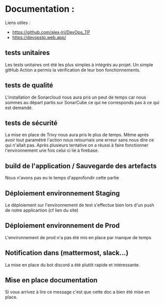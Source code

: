 # Documentation :

Liens utiles :
  - https://github.com/alex-lri/DevOps_TP
  - https://devopstp.web.app/

## tests unitaires

Les tests unitaires ont été les plus simples à intégrés au projet. Un simple gitHub Action a permis la vérification de leur bon fonctionnements.

## tests de qualité

L'installation de Sonarcloud nous aura pris un peut de temps car nous sommes au départ partis sur SonarCube ce qui ne corresponds pas à ce qui est demandé.

## tests de sécurité

La mise en place de Trivy nous aura pris le plus de temps. Même après avoir tout paramétré l'action nous retournais une erreur sans nous dire ce qui n'allait pas.
Après plusieurs tentative on a réussi à faire fonctionner l'environnement une fois celui ci lié à firebase.

## build de l'application / Sauvegarde des artefacts

Nous n'avons pas eu le temps d'approfondir cette partie

## Déploiement environnement Staging

Le déploiement sur l'environnement de test s'effectue bien lors d'un push de notre applicartion (cf lien du site)

## Déploiement environnement de Prod

L'environnement de prod n'a pas été mis en place par manque de temps

## Notification dans (mattermost, slack...) 

La mise en place du bot discord a été plutôt rapide et intéressante.

## Mise en place documentation

Si vous arrivez à lire ce message c'est que cette doc a bien été mise en place.




